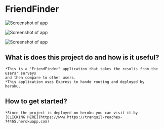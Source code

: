 # FriendFinder
![Screenshot of app](https://github.com/Finishoff/Bamazon/blob/master/x)

![Screenshot of app](https://github.com/Finishoff/Bamazon/blob/master/x)

![Screenshot of app](https://github.com/Finishoff/Bamazon/blob/master/x)

## What is does this project do and how is it useful?
    *This is a "FriendFinder" application that takes the results from the users' surveys
    and then compare to other users.
    *This application uses Express to hande routing and deployed by heroku.

## How to get started?
    *Since the project is deployed on heroku you can visit it by 
    [CLICKING HERE](https://www.https://tranquil-reaches-74465.herokuapp.com)
     
